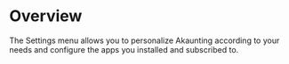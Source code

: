 Overview
=========

The Settings menu allows you to personalize Akaunting according to your needs and configure the apps you installed and subscribed to.